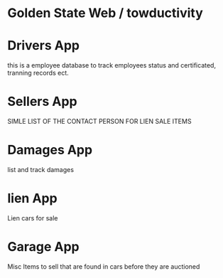 # Golden State Web / towductivity

# Drivers App
  this is a employee database to track employees status and certificated, tranning records ect.
  
# Sellers App
  SIMLE LIST OF THE CONTACT PERSON FOR LIEN SALE ITEMS 

# Damages App
  list and track damages

# lien App
  Lien cars for sale

# Garage App
  Misc Items to sell that are found in cars before they are auctioned
